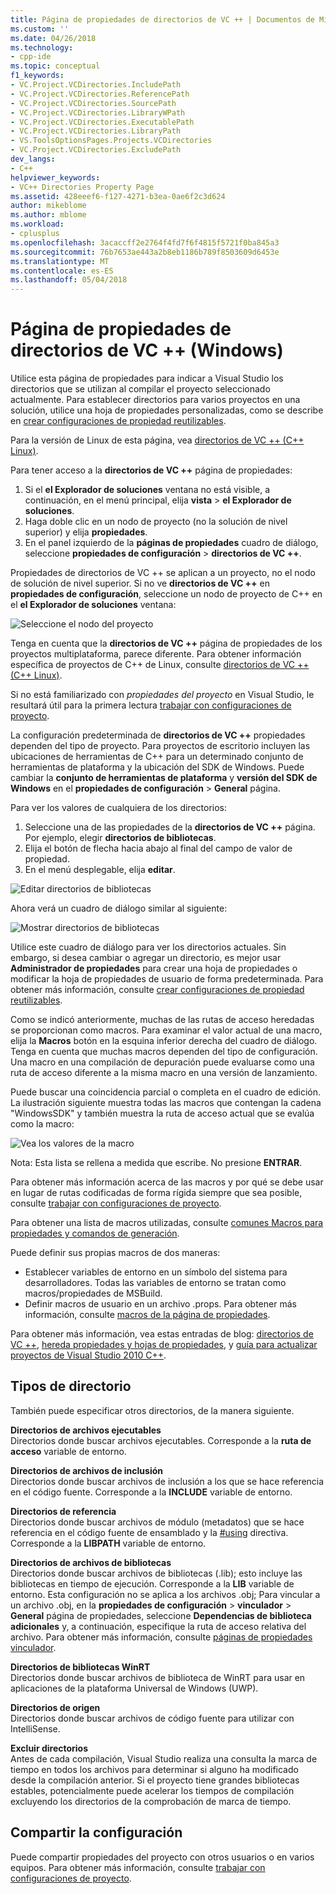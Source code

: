 ```yaml
---
title: Página de propiedades de directorios de VC ++ | Documentos de Microsoft
ms.custom: ''
ms.date: 04/26/2018
ms.technology:
- cpp-ide
ms.topic: conceptual
f1_keywords:
- VC.Project.VCDirectories.IncludePath
- VC.Project.VCDirectories.ReferencePath
- VC.Project.VCDirectories.SourcePath
- VC.Project.VCDirectories.LibraryWPath
- VC.Project.VCDirectories.ExecutablePath
- VC.Project.VCDirectories.LibraryPath
- VS.ToolsOptionsPages.Projects.VCDirectories
- VC.Project.VCDirectories.ExcludePath
dev_langs:
- C++
helpviewer_keywords:
- VC++ Directories Property Page
ms.assetid: 428eeef6-f127-4271-b3ea-0ae6f2c3d624
author: mikeblome
ms.author: mblome
ms.workload:
- cplusplus
ms.openlocfilehash: 3acaccff2e2764f4fd7f6f4815f5721f0ba845a3
ms.sourcegitcommit: 76b7653ae443a2b8eb1186b789f8503609d6453e
ms.translationtype: MT
ms.contentlocale: es-ES
ms.lasthandoff: 05/04/2018
---
```

# <a name="vc-directories-property-page-windows"></a>Página de propiedades de directorios de VC ++ (Windows)

Utilice esta página de propiedades para indicar a Visual Studio los directorios que se utilizan al compilar el proyecto seleccionado actualmente. Para establecer directorios para varios proyectos en una solución, utilice una hoja de propiedades personalizadas, como se describe en [crear configuraciones de propiedad reutilizables](working-with-project-properties.md#bkmkPropertySheets).

Para la versión de Linux de esta página, vea [directorios de VC ++ (C++ Linux)](../linux/prop-pages/directories-linux.md).   

Para tener acceso a la **directorios de VC ++** página de propiedades:

1. Si el **el Explorador de soluciones** ventana no está visible, a continuación, en el menú principal, elija **vista** > **el Explorador de soluciones**.
1. Haga doble clic en un nodo de proyecto (no la solución de nivel superior) y elija **propiedades**.
1. En el panel izquierdo de la **páginas de propiedades** cuadro de diálogo, seleccione **propiedades de configuración** > **directorios de VC ++**.  

Propiedades de directorios de VC ++ se aplican a un proyecto, no el nodo de solución de nivel superior. Si no ve **directorios de VC ++** en **propiedades de configuración**, seleccione un nodo de proyecto de C++ en el **el Explorador de soluciones** ventana: 

![Seleccione el nodo del proyecto](media/vcppdir.png "seleccione el nodo de proyecto para ver las propiedades de directorios de VC ++")

Tenga en cuenta que la **directorios de VC ++** página de propiedades de los proyectos multiplataforma, parece diferente. Para obtener información específica de proyectos de C++ de Linux, consulte [directorios de VC ++ (C++ Linux)](../linux/prop-pages/directories-linux.md). 
 
Si no está familiarizado con *propiedades del proyecto* en Visual Studio, le resultará útil para la primera lectura [trabajar con configuraciones de proyecto](working-with-project-properties.md). 
 
La configuración predeterminada de **directorios de VC ++** propiedades dependen del tipo de proyecto. Para proyectos de escritorio incluyen las ubicaciones de herramientas de C++ para un determinado conjunto de herramientas de plataforma y la ubicación del SDK de Windows. Puede cambiar la **conjunto de herramientas de plataforma** y **versión del SDK de Windows** en el **propiedades de configuración** > **General** página. 

Para ver los valores de cualquiera de los directorios:

1. Seleccione una de las propiedades de la **directorios de VC ++** página. Por ejemplo, elegir **directorios de bibliotecas**.
1. Elija el botón de flecha hacia abajo al final del campo de valor de propiedad.
1. En el menú desplegable, elija **editar**.

![Editar directorios de bibliotecas](media/vcppdir_libdir_edit.png "cuadro de diálogo para editar las rutas de acceso de la biblioteca")

Ahora verá un cuadro de diálogo similar al siguiente: 

![Mostrar directorios de bibliotecas](media/vcppdir_libdir.png "cuadro de diálogo para agregar o quitar rutas de acceso de biblioteca")

Utilice este cuadro de diálogo para ver los directorios actuales. Sin embargo, si desea cambiar o agregar un directorio, es mejor usar **Administrador de propiedades** para crear una hoja de propiedades o modificar la hoja de propiedades de usuario de forma predeterminada. Para obtener más información, consulte [crear configuraciones de propiedad reutilizables](working-with-project-properties.md#bkmkPropertySheets).

Como se indicó anteriormente, muchas de las rutas de acceso heredadas se proporcionan como macros.  Para examinar el valor actual de una macro, elija la **Macros** botón en la esquina inferior derecha del cuadro de diálogo. Tenga en cuenta que muchas macros dependen del tipo de configuración. Una macro en una compilación de depuración puede evaluarse como una ruta de acceso diferente a la misma macro en una versión de lanzamiento. 

Puede buscar una coincidencia parcial o completa en el cuadro de edición. La ilustración siguiente muestra todas las macros que contengan la cadena "WindowsSDK" y también muestra la ruta de acceso actual que se evalúa como la macro:

![Vea los valores de la macro](media/vcppdir_libdir_macros.png "cuadro de diálogo para editar las macros")

Nota: Esta lista se rellena a medida que escribe. No presione **ENTRAR**.

Para obtener más información acerca de las macros y por qué se debe usar en lugar de rutas codificadas de forma rígida siempre que sea posible, consulte [trabajar con configuraciones de proyecto](../ide/working-with-project-properties.md#bkmkPropertiesVersusMacros). 

Para obtener una lista de macros utilizadas, consulte [comunes Macros para propiedades y comandos de generación](https://docs.microsoft.com/en-us/cpp/ide/common-macros-for-build-commands-and-properties).

Puede definir sus propias macros de dos maneras:
-   Establecer variables de entorno en un símbolo del sistema para desarrolladores. Todas las variables de entorno se tratan como macros/propiedades de MSBuild.
-   Definir macros de usuario en un archivo .props. Para obtener más información, consulte [macros de la página de propiedades](working-with-project-properties.md#bkmkPropertiesVersusMacros). 

Para obtener más información, vea estas entradas de blog: [directorios de VC ++](http://blogs.msdn.com/b/vsproject/archive/2009/07/07/vc-directories.aspx), [hereda propiedades y hojas de propiedades](http://blogs.msdn.com/b/vsproject/archive/2009/06/23/inherited-properties-and-property-sheets.aspx), y [guía para actualizar proyectos de Visual Studio 2010 C++](http://blogs.msdn.com/b/vcblog/archive/2010/03/02/visual-studio-2010-c-project-upgrade-guide.aspx).  
  
## <a name="directory-types"></a>Tipos de directorio

También puede especificar otros directorios, de la manera siguiente.  
  
**Directorios de archivos ejecutables**<br/>
Directorios donde buscar archivos ejecutables. Corresponde a la **ruta de acceso** variable de entorno.

**Directorios de archivos de inclusión**<br/>
Directorios donde buscar archivos de inclusión a los que se hace referencia en el código fuente. Corresponde a la **INCLUDE** variable de entorno.

**Directorios de referencia**<br/>
 Directorios donde buscar archivos de módulo (metadatos) que se hace referencia en el código fuente de ensamblado y la [#using](../preprocessor/hash-using-directive-cpp.md) directiva. Corresponde a la **LIBPATH** variable de entorno.

**Directorios de archivos de bibliotecas**<br/>
Directorios donde buscar archivos de bibliotecas (.lib); esto incluye las bibliotecas en tiempo de ejecución. Corresponde a la **LIB** variable de entorno. Esta configuración no se aplica a los archivos .obj; Para vincular a un archivo .obj, en la **propiedades de configuración** > **vinculador** > **General** página de propiedades, seleccione  **Dependencias de biblioteca adicionales** y, a continuación, especifique la ruta de acceso relativa del archivo. Para obtener más información, consulte [páginas de propiedades vinculador](../ide/linker-property-pages.md).

**Directorios de bibliotecas WinRT**<br/>
Directorios donde buscar archivos de biblioteca de WinRT para usar en aplicaciones de la plataforma Universal de Windows (UWP). 

**Directorios de origen**<br/>
Directorios donde buscar archivos de código fuente para utilizar con IntelliSense.

**Excluir directorios**<br/>
Antes de cada compilación, Visual Studio realiza una consulta la marca de tiempo en todos los archivos para determinar si alguno ha modificado desde la compilación anterior. Si el proyecto tiene grandes bibliotecas estables, potencialmente puede acelerar los tiempos de compilación excluyendo los directorios de la comprobación de marca de tiempo.

## <a name="sharing-the-settings"></a>Compartir la configuración

Puede compartir propiedades del proyecto con otros usuarios o en varios equipos. Para obtener más información, consulte [trabajar con configuraciones de proyecto](../ide/working-with-project-properties.md).
